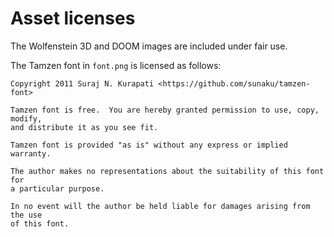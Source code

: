# Asset licenses
The Wolfenstein 3D and DOOM images are included under fair use.

The Tamzen font in `font.png` is licensed as follows:
```
Copyright 2011 Suraj N. Kurapati <https://github.com/sunaku/tamzen-font>

Tamzen font is free.  You are hereby granted permission to use, copy, modify,
and distribute it as you see fit.

Tamzen font is provided "as is" without any express or implied warranty.

The author makes no representations about the suitability of this font for
a particular purpose.

In no event will the author be held liable for damages arising from the use
of this font.
```